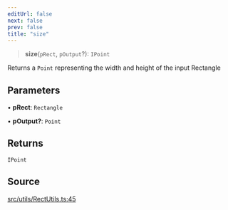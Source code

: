 ```yaml
---
editUrl: false
next: false
prev: false
title: "size"
---
```


> **size**(`pRect`, `pOutput`?): `IPoint`

Returns a `Point` representing the width and height of the input Rectangle

## Parameters

• **pRect**: `Rectangle`

• **pOutput?**: `Point`

## Returns

`IPoint`

## Source

[src/utils/RectUtils.ts:45](https://github.com/relishinc/dill-pixel/blob/543438455c9a47928084300159416186c2aa1095/src/utils/RectUtils.ts#L45)
